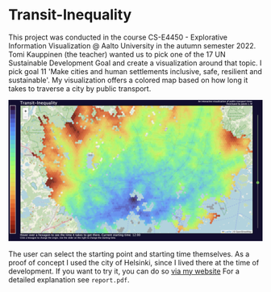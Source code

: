 # Transit-Inequality
This project was conducted in the course CS-E4450 - Explorative Information Visualization @ Aalto University in the autumn semester 2022. Tomi Kauppinen (the teacher) wanted us to pick one of the 17 UN Sustainable Development Goal and create a visualization around that topic. I pick goal 11 'Make cities and human settlements inclusive, safe, resilient and sustainable'. My visualization offers a colored map based on how long it takes to traverse a city by public transport.

![example_image of interactive webiste](preview.png)

The user can select the starting point and starting time themselves. As a proof of concept I used the city of Helsinki, since I lived there at the time of development. If you want to try it, you can do so [via my website](https://www.jakob-l-m.de/transit-inequality.html) For a detailed explanation see `report.pdf`.
